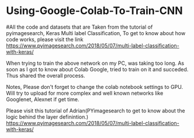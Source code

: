 # Using-Google-Colab-To-Train-CNN

#All the code and datasets that are Taken from the tutorial of pyimagesearch, Keras Multi label Classification, To get to know about how code works, please visit the link https://www.pyimagesearch.com/2018/05/07/multi-label-classification-with-keras/

When trying to train the above network on my PC, was taking too long. As soon as I got to know about Colab Google, tried to train on it and succeded. Thus shared the overall process.

Notes,
Please don't forget to change the colab notebook settings to GPU.
Will try to upload for more complex and well known networks like Googlenet, Alexnet if get time.


Please visit this tutorial of Adrian(PYimagesearch to get to know about the logic behind the layer definintion.)
https://www.pyimagesearch.com/2018/05/07/multi-label-classification-with-keras/
